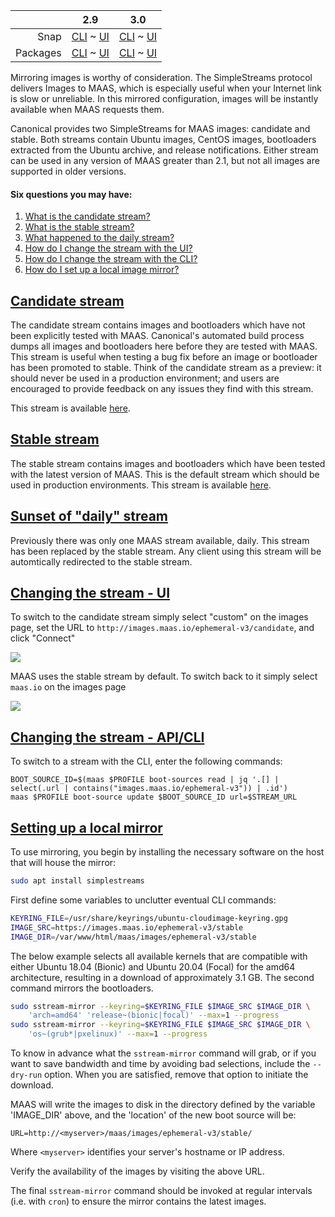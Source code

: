 ||2.9|3.0|
|-----:|:-----:|:-----:|
Snap|[CLI](/t/local-image-mirror-snap-2-9-cli/2806) ~ [UI](/t/local-image-mirror-snap-2-9-ui/2807)|[CLI](/t/local-image-mirror-snap-3-0-cli/3981) ~ [UI](/t/local-image-mirror-snap-3-0-ui/3982)|
Packages|[CLI](/t/local-image-mirror-deb-2-9-cli/2812) ~ [UI](/t/local-image-mirror-deb-2-9-ui/2813)|[CLI](/t/local-image-mirror-deb-3-0-cli/3983) ~ [UI](/t/local-image-mirror-deb-3-0-ui/3984)|

Mirroring images is worthy of consideration.  The SimpleStreams protocol delivers Images to MAAS, which is especially useful when your Internet link is slow or unreliable. In this mirrored configuration, images will be instantly available when MAAS requests them.

Canonical provides two SimpleStreams for MAAS images: candidate and stable. Both streams contain Ubuntu images, CentOS images, bootloaders extracted from the Ubuntu archive, and release notifications. Either stream can be used in any version of MAAS greater than 2.1, but not all images are supported in older versions.

#### Six questions you may have:

1. [What is the candidate stream?](#heading--candidate-stream)
2. [What is the stable stream?](#heading--stable-stream)
3. [What happened to the daily stream?](#heading--daily-stream)
4. [How do I change the stream with the UI?](#heading--changing-the-stream)
5. [How do I change the stream with the CLI?](#heading--changing-stream-with-cli)
6. [How do I set up a local image mirror?](#heading--set-up-local-mirror)

<a href="#heading--candidate-stream"><h2 id="heading--candidate-stream">Candidate stream</h2></a>

The candidate stream contains images and bootloaders which have not been explicitly tested with MAAS. Canonical's automated build process dumps all images and bootloaders here before they are tested with MAAS. This stream is useful when testing a bug fix before an image or bootloader has been promoted to stable. Think of the candidate stream as a preview: it should never be used in a production environment; and users are encouraged to provide feedback on any issues they find with this stream.

This stream is available [here](http://images.maas.io/ephemeral-v3/candidate).

<a href="#heading--stable-stream"><h2 id="heading--stable-stream">Stable stream</h2></a>

The stable stream contains images and bootloaders which have been tested with the latest version of MAAS. This is the default stream which should be used in production environments.  This stream is available [here](http://images.maas.io/ephemeral-v3/stable).

<a href="#heading--daily-stream"><h2 id="heading--daily-stream">Sunset of "daily" stream</h2></a>

Previously there was only one MAAS stream available, daily. This stream has been replaced by the stable stream. Any client using this stream will be automtically redirected to the stable stream.

<a href="#heading--changing-the-stream"><h2 id="heading--changing-the-stream">Changing the stream - UI</h2></a>

To switch to the candidate stream simply select "custom" on the images page, set the URL to `http://images.maas.io/ephemeral-v3/candidate`, and click "Connect"

<a href="https://discourse.maas.io/uploads/default/original/1X/0588c8d2e5792edad3f53e90e38e9990a6d86d9a.jpeg" target = "_blank"><img src="https://discourse.maas.io/uploads/default/original/1X/0588c8d2e5792edad3f53e90e38e9990a6d86d9a.jpeg"></a>

MAAS uses the stable stream by default. To switch back to it simply select `maas.io` on the images page

<a href="https://discourse.maas.io/uploads/default/original/1X/5e20342f04e30f96ac0e29a5bd3117aa71dacd40.jpeg" target = "_blank"><img src="https://discourse.maas.io/uploads/default/original/1X/5e20342f04e30f96ac0e29a5bd3117aa71dacd40.jpeg"></a>

<a href="#heading--changing-stream-with-cli"><h2 id="heading--changing-stream-with-cli">Changing the stream - API/CLI</h2></a>

To switch to a stream with the CLI, enter the following commands:

```
BOOT_SOURCE_ID=$(maas $PROFILE boot-sources read | jq '.[] | select(.url | contains("images.maas.io/ephemeral-v3")) | .id')
maas $PROFILE boot-source update $BOOT_SOURCE_ID url=$STREAM_URL
```
<a href="#heading--set-up-local-mirror"><h2 id="heading--set-up-local-mirror">Setting up a local mirror</h2></a>

To use mirroring, you begin by installing the necessary software on the host that will house the mirror:

``` bash
sudo apt install simplestreams
```

First define some variables to unclutter eventual CLI commands:

``` bash
KEYRING_FILE=/usr/share/keyrings/ubuntu-cloudimage-keyring.gpg
IMAGE_SRC=https://images.maas.io/ephemeral-v3/stable
IMAGE_DIR=/var/www/html/maas/images/ephemeral-v3/stable
```

The below example selects all available kernels that are compatible with either Ubuntu 18.04 (Bionic) and Ubuntu 20.04 (Focal) for the amd64 architecture, resulting in a download of approximately 3.1 GB. The second command mirrors the bootloaders.

``` bash
sudo sstream-mirror --keyring=$KEYRING_FILE $IMAGE_SRC $IMAGE_DIR \
    'arch=amd64' 'release~(bionic|focal)' --max=1 --progress
sudo sstream-mirror --keyring=$KEYRING_FILE $IMAGE_SRC $IMAGE_DIR \
    'os~(grub*|pxelinux)' --max=1 --progress
```

To know in advance what the `sstream-mirror` command will grab, or if you want to save bandwidth and time by avoiding bad selections, include the `--dry-run` option. When you are satisfied, remove that option to initiate the download.

MAAS will write the images to disk in the directory defined by the variable 'IMAGE_DIR' above, and the 'location' of the new boot source will be:

`URL=http://<myserver>/maas/images/ephemeral-v3/stable/`

Where `<myserver>` identifies your server's hostname or IP address.

Verify the availability of the images by visiting the above URL.

The final `sstream-mirror` command should be invoked at regular intervals (i.e. with `cron`) to ensure the mirror contains the latest images.